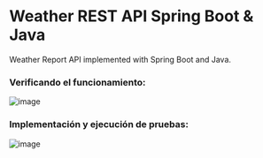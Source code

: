 # Weather REST API Spring Boot & Java

Weather Report API implemented with Spring Boot and Java.

### Verificando el funcionamiento: 

![image](https://user-images.githubusercontent.com/25957863/222491580-7bab456c-c24a-40d9-b907-c396e52dc884.png)

### Implementación y ejecución de pruebas:

![image](https://user-images.githubusercontent.com/25957863/222496864-81d3fca1-d8fd-46a7-a00e-f06225b67627.png)
